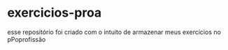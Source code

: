 # exercicios-proa
esse repositório foi criado com o intuito de armazenar meus exercícios no pPoprofissão
